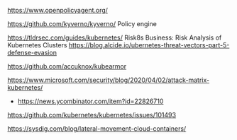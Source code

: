 https://www.openpolicyagent.org/

https://github.com/kyverno/kyverno/ Policy engine 

https://tldrsec.com/guides/kubernetes/ Risk8s Business: Risk Analysis of Kubernetes Clusters
https://blog.alcide.io/ubernetes-threat-vectors-part-5-defense-evasion

https://github.com/accuknox/kubearmor

https://www.microsoft.com/security/blog/2020/04/02/attack-matrix-kubernetes/
* https://news.ycombinator.com/item?id=22826710

https://github.com/kubernetes/kubernetes/issues/101493

https://sysdig.com/blog/lateral-movement-cloud-containers/


